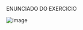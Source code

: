 ENUNCIADO DO EXERCICIO

![image](https://user-images.githubusercontent.com/74836024/225758361-9f125641-327e-41a0-b467-b293de1cc927.png)
